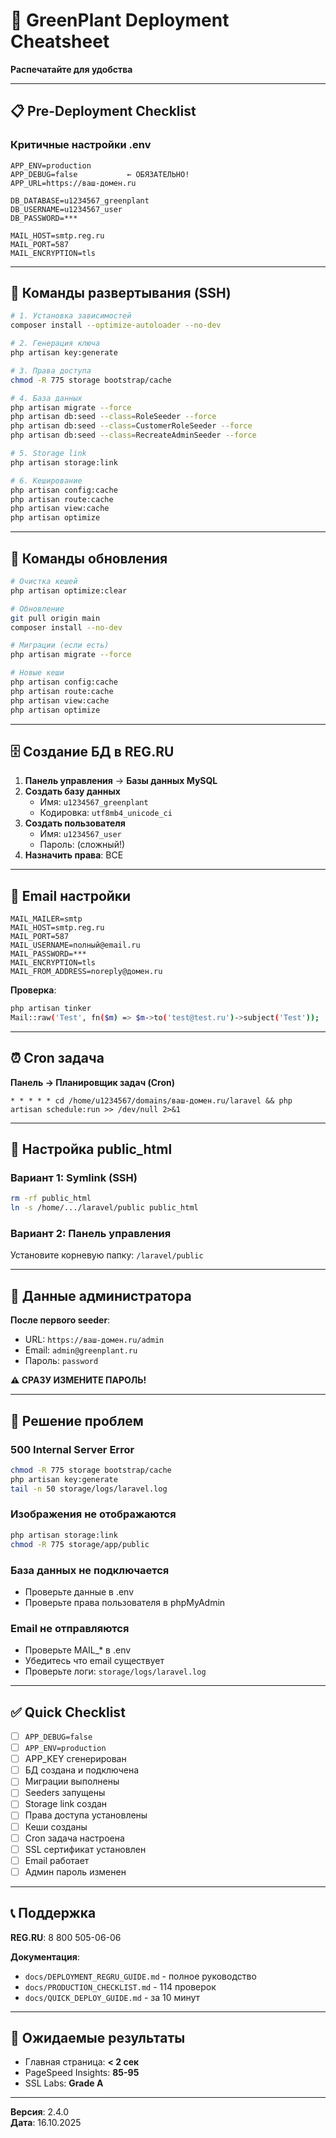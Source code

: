 # 🚀 GreenPlant Deployment Cheatsheet

**Распечатайте для удобства**

---

## 📋 Pre-Deployment Checklist

### Критичные настройки .env
```env
APP_ENV=production
APP_DEBUG=false           ← ОБЯЗАТЕЛЬНО!
APP_URL=https://ваш-домен.ru

DB_DATABASE=u1234567_greenplant
DB_USERNAME=u1234567_user
DB_PASSWORD=***

MAIL_HOST=smtp.reg.ru
MAIL_PORT=587
MAIL_ENCRYPTION=tls
```

---

## 🔑 Команды развертывания (SSH)

```bash
# 1. Установка зависимостей
composer install --optimize-autoloader --no-dev

# 2. Генерация ключа
php artisan key:generate

# 3. Права доступа
chmod -R 775 storage bootstrap/cache

# 4. База данных
php artisan migrate --force
php artisan db:seed --class=RoleSeeder --force
php artisan db:seed --class=CustomerRoleSeeder --force
php artisan db:seed --class=RecreateAdminSeeder --force

# 5. Storage link
php artisan storage:link

# 6. Кеширование
php artisan config:cache
php artisan route:cache
php artisan view:cache
php artisan optimize
```

---

## 🔄 Команды обновления

```bash
# Очистка кешей
php artisan optimize:clear

# Обновление
git pull origin main
composer install --no-dev

# Миграции (если есть)
php artisan migrate --force

# Новые кеши
php artisan config:cache
php artisan route:cache
php artisan view:cache
php artisan optimize
```

---

## 🗄️ Создание БД в REG.RU

1. **Панель управления** → **Базы данных MySQL**
2. **Создать базу данных**
   - Имя: `u1234567_greenplant`
   - Кодировка: `utf8mb4_unicode_ci`
3. **Создать пользователя**
   - Имя: `u1234567_user`
   - Пароль: (сложный!)
4. **Назначить права**: ВСЕ

---

## 📧 Email настройки

```env
MAIL_MAILER=smtp
MAIL_HOST=smtp.reg.ru
MAIL_PORT=587
MAIL_USERNAME=полный@email.ru
MAIL_PASSWORD=***
MAIL_ENCRYPTION=tls
MAIL_FROM_ADDRESS=noreply@домен.ru
```

**Проверка**:
```bash
php artisan tinker
Mail::raw('Test', fn($m) => $m->to('test@test.ru')->subject('Test'));
```

---

## ⏰ Cron задача

**Панель → Планировщик задач (Cron)**

```
* * * * * cd /home/u1234567/domains/ваш-домен.ru/laravel && php artisan schedule:run >> /dev/null 2>&1
```

---

## 🔗 Настройка public_html

### Вариант 1: Symlink (SSH)
```bash
rm -rf public_html
ln -s /home/.../laravel/public public_html
```

### Вариант 2: Панель управления
Установите корневую папку: `/laravel/public`

---

## 🔐 Данные администратора

**После первого seeder**:
- URL: `https://ваш-домен.ru/admin`
- Email: `admin@greenplant.ru`
- Пароль: `password`

**⚠️ СРАЗУ ИЗМЕНИТЕ ПАРОЛЬ!**

---

## 🐛 Решение проблем

### 500 Internal Server Error
```bash
chmod -R 775 storage bootstrap/cache
php artisan key:generate
tail -n 50 storage/logs/laravel.log
```

### Изображения не отображаются
```bash
php artisan storage:link
chmod -R 775 storage/app/public
```

### База данных не подключается
- Проверьте данные в .env
- Проверьте права пользователя в phpMyAdmin

### Email не отправляются
- Проверьте MAIL_* в .env
- Убедитесь что email существует
- Проверьте логи: `storage/logs/laravel.log`

---

## ✅ Quick Checklist

- [ ] `APP_DEBUG=false`
- [ ] `APP_ENV=production`
- [ ] APP_KEY сгенерирован
- [ ] БД создана и подключена
- [ ] Миграции выполнены
- [ ] Seeders запущены
- [ ] Storage link создан
- [ ] Права доступа установлены
- [ ] Кеши созданы
- [ ] Cron задача настроена
- [ ] SSL сертификат установлен
- [ ] Email работает
- [ ] Админ пароль изменен

---

## 📞 Поддержка

**REG.RU**: 8 800 505-06-06

**Документация**:
- `docs/DEPLOYMENT_REGRU_GUIDE.md` - полное руководство
- `docs/PRODUCTION_CHECKLIST.md` - 114 проверок
- `docs/QUICK_DEPLOY_GUIDE.md` - за 10 минут

---

## 🎯 Ожидаемые результаты

- Главная страница: **< 2 сек**
- PageSpeed Insights: **85-95**
- SSL Labs: **Grade A**

---

**Версия**: 2.4.0  
**Дата**: 16.10.2025

